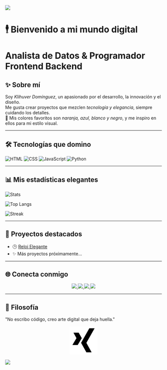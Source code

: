 <img src="https://capsule-render.vercel.app/api?type=waving&color=0:000000,50:0f0f0f,100:ff6600&height=200&section=header&text=Klihuver%20Dominguez&fontColor=ffffff&fontSize=45&fontAlignY=35" />

# 🕴 Bienvenido a mi mundo digital  
# Analista de Datos & Programador Frontend Backend
## ✨ Sobre mí  

Soy *Klihuver Domínguez*, un apasionado por el desarrollo, la innovación y el diseño.  
Me gusta crear proyectos que mezclen *tecnología y elegancia*, siempre cuidando los detalles.  
🎨 Mis colores favoritos son *naranja, azul, blanco y negro*, y me inspiro en ellos para mi estilo visual.  
  

---

## 🛠 Tecnologías que domino  
![HTML](https://img.shields.io/badge/HTML5-FF6600?logo=html5&logoColor=fff)
![CSS](https://img.shields.io/badge/CSS3-1572B6?logo=css3&logoColor=fff)
![JavaScript](https://img.shields.io/badge/JavaScript-000000?logo=javascript&logoColor=f7df1e)
![Python](https://img.shields.io/badge/Python-3776AB?logo=python&logoColor=fff)

---

## 📊 Mis estadísticas elegantes  
![Stats](https://github-readme-stats.vercel.app/api?username=klihuver&show_icons=true&bg_color=000000&title_color=FF6600&text_color=FFFFFF&icon_color=1572B6)  

![Top Langs](https://github-readme-stats.vercel.app/api/top-langs/?username=klihuver&layout=compact&bg_color=000000&title_color=FF6600&text_color=FFFFFF)  

![Streak](https://github-readme-streak-stats.herokuapp.com?user=klihuver&theme=black-ice&background=000000&stroke=FFFFFF&ring=FF6600&fire=FF6600&currStreakLabel=1572B6)

---

## 🚀 Proyectos destacados  
- 🕒 [Reloj Elegante](https://klihuver.github.io/reloj-js./)  
- ✨ Más proyectos próximamente...  
---

## 🌐 Conecta conmigo

<p align="center">
   <a href="https://www.linkedin.com/in/klihuver" target="_blank">
    <img src="https://img.shields.io/badge/LinkedIn-%230077B5.svg?&style=for-the-badge&logo=linkedin&logoColor=white" />
  </a>

  <a href="https://www.facebook.com/klihuver" target="_blank">
    <img src="https://img.shields.io/badge/Facebook-%231877F2.svg?&style=for-the-badge&logo=facebook&logoColor=white" />
  </a>
  <a href="https://www.instagram.com/klihuver" target="_blank">
    <img src="https://img.shields.io/badge/Instagram-%23E4405F.svg?&style=for-the-badge&logo=instagram&logoColor=white" />
  </a>
  <a href="https://www.tiktok.com/@klihuver" target="_blank">
    <img src="https://img.shields.io/badge/TikTok-%23000000.svg?&style=for-the-badge&logo=tiktok&logoColor=white" />
  </a>
</p>

---

## 👑 Filosofía  
"No escribo código, creo arte digital que deja huella."  

<!-- Footer con logo -->
<p align="center">
  <img src="Icon.png" alt="Firma Klihuver" width="90"/>
</p>

<img src="https://capsule-render.vercel.app/api?type=waving&color=0:ff6600,50:000000,100:0f0f0f&height=100&section=footer"/>
